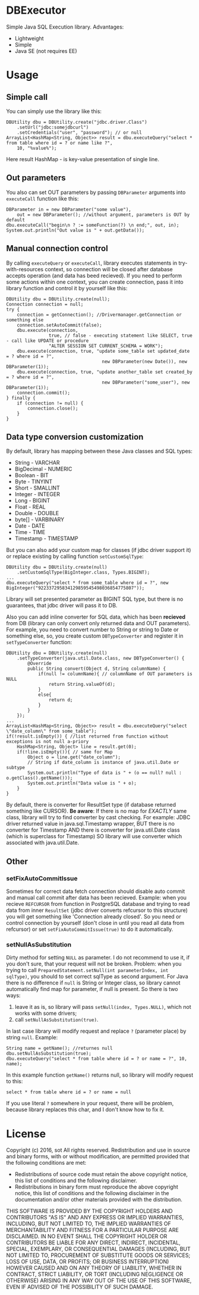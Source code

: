 # DBExecutor
Simple Java SQL Execution library.
Advantages:
  - Lightweight
  - Simple
  - Java SE (not requires EE)

# Usage
## Simple call
You can simply use the library like this:
```
DBUtility dbu = DBUtility.create("jdbc.driver.Class")
    .setUrl("jdbc:somejdbcurl")
    .setCredentials("user", "password"); // or null
ArrayList<HashMap<String, Object>> result = dbu.executeQuery("select * from table where id = ? or name like ?", 
    10, "%value%");
```
Here result HashMap - is key-value presentation of single line.
## Out parameters
You also can set OUT parameters by passing `DBParameter` arguments into `executeCall` function like this:
```
DBParameter in = new DBParameter("some value"), 
    out = new DBParameter(); //without argument, parameters is OUT by default
dbu.executeCall("begin\n ? := someFunction(?) \n end;", out, in);
System.out.println("Out value is " + out.getData());
```
## Manual connection control
By calling `executeQuery` or `executeCall`, library executes statements in try-with-resources context,
so connection will be closed after database accepts operation (and data has beed recieved).
If you need to perform some actions within one context, you can create connection, 
pass it into library function and control it by yourself like this:
```
DBUtility dbu = DBUtility.create(null);
Connection connection = null;
try {
    connection = getConnection(); //Drivermanager.getConnection or something else
    connection.setAutoCommit(false);
	dbu.execute(connection, 
	            true, // false - executing statement like SELECT, true - call like UPDATE or procedure
	            "ALTER SESSION SET CURRENT_SCHEMA = WORK");
    dbu.execute(connection, true, "update some_table set updated_date = ? where id = ?", 
                                    new DBParameter(new Date()), new DBParameter(1));
    dbu.execute(connection, true, "update another_table set created_by = ? where id = ?", 
                                    new DBParameter("some_user"), new DBParameter(1));
    connection.commit();
} finally {
    if (connection != null) {
	    connection.close();
	}
}
```
## Data type conversion customization
By default, library has mapping between these Java classes and SQL types:
* String - VARCHAR
* BigDecimal - NUMERIC
* Boolean - BIT
* Byte - TINYINT
* Short - SMALLINT
* Integer - INTEGER
* Long - BIGINT
* Float - REAL
* Double - DOUBLE
* byte[] - VARBINARY
* Date - DATE
* Time - TIME
* Timestamp - TIMESTAMP

But you can also add your custom map for classes (if jdbc driver support it) or replace existing by calling function `setCustomSqlType`:
```
DBUtility dbu = DBUtility.create(null)
    .setCustomSqlType(BigInteger.class, Types.BIGINT);
...
dbu.executeQuery("select * from some_table where id = ?", new BigInteger("922337295834129859545498036854775807"));
```
Library will set presented parameter as BIGINT SQL type, but there is no guarantees, that jdbc driver will pass it to DB.

Also you can add inline converter for SQL data, which has been **recieved** from DB (library can only convert only returned data and OUT parameters). 
For example, you need to convert number to String or string to Date or something else, so, you create custom `DBTypeConverter`
and register it in `setTypeConverter` function:
```
DBUtility dbu = DBUtility.create(null)
    .setTypeConverter(java.util.Date.class, new DBTypeConverter() {
        @Override
        public String convert(Object d, String columnName) {
            if(null != columnName){ // columnName of OUT parameters is NULL
                return String.valueOf(d);
            }
            else{
                return d;
            }
        }
    });
...
ArrayList<HashMap<String, Object>> result = dbu.executeQuery("select \"date_column\" from some_table");
if(!result.isEmpty()) { //list returned from function without exceptions is not null a-priory
    HashMap<String, Object> line = result.get(0);
    if(!line.isEmpty()){ // same for Map
        Object o = line.get("date_column");
        // String if date_column is instance of java.util.Date or subtype
        System.out.println("Type of data is " + (o == null? null : o.getClass().getName()));
        System.out.println("Data value is " + o);
    }
}
```
By default, there is converter for ResultSet type (if database returned something like CURSOR).
**Be aware**: If there is no map for _EXACTLY_ same class, library will try to find converter by cast checking.
For example: 
JDBC driver returned value in java.sql.Timestamp wrapper, 
BUT there is no converter for Timestamp 
AND there is converter for java.util.Date class (which is superclass for Timestamp)
SO library will use converter which associated with java.util.Date.

## Other
### setFixAutoCommitIssue
Sometimes for correct data fetch connection should disable auto commit and manual call commit after data has been recieved.
Example: when you recieve `REFCURSOR` from function in PostgreSQL database and trying to read data from inner 
`ResultSet` (jdbc driver converts refcursor to this structure) you will get something like 'Connection already closed'.
So you need or control connection by yourself (don't close in until you read all data from refcursor) or set
`setFixAutoCommitIssue(true)` to do it automatically.
### setNullAsSubstitution
Dirty method for setting `NULL` as parameter. I do not recommend to use it, if you don't sure, that your request
will not be broken.
Problem: when you trying to call `PreparedStatement.setNull(int parameterIndex, int sqlType)`, you should to set
correct sqlType as second argument. For Java there is no difference if `null` is String or Integer class, so library cannot 
automatically find map for parameter, if null is present. So there is two ways:
1. leave it as is, so library will pass `setNull(index, Types.NULL)`, which not works with some drivers;
2. call `setNullAsSubstitution(true)`.

In last case library will modify request and replace `?` (parameter place) by string `null`. 
Example:
```
String name = getName(); //returnes null
dbu.setNullAsSubstitution(true);
dbu.executeQuery("select * from table where id = ? or name = ?", 10, name);
```
In this example function `getName()` returns null, so library will modify request to this:
```
select * from table where id = ? or name = null
```
If you use literal `?` somewhere in your request, there will be problem, because library replaces this char, and I don't know how to fix it.

# License
Copyright (c) 2016, sot
All rights reserved.
Redistribution and use in source and binary forms, with or without
modification, are permitted provided that the following conditions are met:

* Redistributions of source code must retain the above copyright notice, this
  list of conditions and the following disclaimer.
* Redistributions in binary form must reproduce the above copyright notice,
  this list of conditions and the following disclaimer in the documentation
  and/or other materials provided with the distribution.

THIS SOFTWARE IS PROVIDED BY THE COPYRIGHT HOLDERS AND CONTRIBUTORS "AS IS"
AND ANY EXPRESS OR IMPLIED WARRANTIES, INCLUDING, BUT NOT LIMITED TO, THE
IMPLIED WARRANTIES OF MERCHANTABILITY AND FITNESS FOR A PARTICULAR PURPOSE
ARE DISCLAIMED. IN NO EVENT SHALL THE COPYRIGHT HOLDER OR CONTRIBUTORS BE
LIABLE FOR ANY DIRECT, INDIRECT, INCIDENTAL, SPECIAL, EXEMPLARY, OR
CONSEQUENTIAL DAMAGES (INCLUDING, BUT NOT LIMITED TO, PROCUREMENT OF
SUBSTITUTE GOODS OR SERVICES; LOSS OF USE, DATA, OR PROFITS; OR BUSINESS
INTERRUPTION) HOWEVER CAUSED AND ON ANY THEORY OF LIABILITY, WHETHER IN
CONTRACT, STRICT LIABILITY, OR TORT (INCLUDING NEGLIGENCE OR OTHERWISE)
ARISING IN ANY WAY OUT OF THE USE OF THIS SOFTWARE, EVEN IF ADVISED OF THE
POSSIBILITY OF SUCH DAMAGE.
